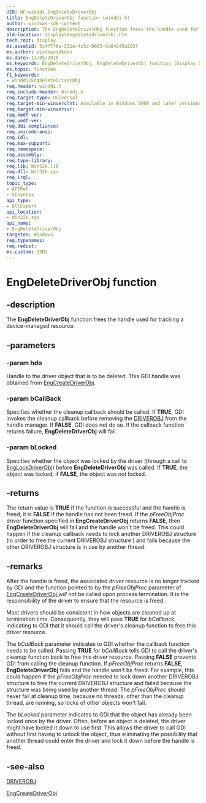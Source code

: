 ```yaml
---
UID: NF:winddi.EngDeleteDriverObj
title: EngDeleteDriverObj function (winddi.h)
author: windows-sdk-content
description: The EngDeleteDriverObj function frees the handle used for tracking a device-managed resource.
old-location: display\engdeletedriverobj.htm
tech.root: display
ms.assetid: 5c4f7f6a-331e-4c5d-9663-6a84245a203f
ms.author: windowssdkdev
ms.date: 12/05/2018
ms.keywords: EngDeleteDriverObj, EngDeleteDriverObj function [Display Devices], display.engdeletedriverobj, gdifncs_6aada185-b1c4-4b55-9bc0-cc89d0bc67d4.xml, winddi/EngDeleteDriverObj
ms.topic: function
f1_keywords:
- winddi/EngDeleteDriverObj
req.header: winddi.h
req.include-header: Winddi.h
req.target-type: Universal
req.target-min-winverclnt: Available in Windows 2000 and later versions of the Windows operating systems.
req.target-min-winversvr: 
req.kmdf-ver: 
req.umdf-ver: 
req.ddi-compliance: 
req.unicode-ansi: 
req.idl: 
req.max-support: 
req.namespace: 
req.assembly: 
req.type-library: 
req.lib: Win32k.lib
req.dll: Win32k.sys
req.irql: 
topic_type:
- APIRef
- kbSyntax
api_type:
- DllExport
api_location:
- Win32k.sys
api_name:
- EngDeleteDriverObj
targetos: Windows
req.typenames: 
req.redist: 
ms.custom: 19H1
---
```


# EngDeleteDriverObj function


## -description


The <b>EngDeleteDriverObj</b> function frees the handle used for tracking a device-managed resource.


## -parameters




### -param hdo

Handle to the driver object that is to be deleted. This GDI handle was obtained from <a href="https://docs.microsoft.com/windows/desktop/api/winddi/nf-winddi-engcreatedriverobj">EngCreateDriverObj</a>.


### -param bCallBack

Specifies whether the cleanup callback should be called. If <b>TRUE</b>, GDI invokes the cleanup callback before removing the <a href="https://docs.microsoft.com/windows/desktop/api/winddi/ns-winddi-driverobj">DRIVEROBJ</a> from the handle manager. If <b>FALSE</b>, GDI does not do so. If the callback function returns failure, <b>EngDeleteDriverObj</b> will fail.


### -param bLocked

Specifies whether the object was locked by the driver (through a call to <a href="https://docs.microsoft.com/windows/desktop/api/winddi/nf-winddi-englockdriverobj">EngLockDriverObj</a>) before <b>EngDeleteDriverObj</b> was called. If <b>TRUE</b>, the object was locked; if <b>FALSE</b>, the object was not locked.


## -returns



The return value is <b>TRUE</b> if the function is successful and the handle is freed; it is <b>FALSE</b> if the handle has not been freed. If the <i>pFreeObjProc</i> driver function specified in <b>EngCreateDriverObj</b> returns <b>FALSE</b>, then <b>EngDeleteDriverObj</b> will fail and the handle won't be freed. This could happen if the cleanup callback needs to lock another DRIVEROBJ structure (in order to free the current DRIVEROBJ structure ) and fails because the other DRIVEROBJ structure is in use by another thread.




## -remarks



After the handle is freed, the associated driver resource is no longer tracked by GDI and the function pointed to by the <i>pFreeObjProc</i> parameter of <a href="https://docs.microsoft.com/windows/desktop/api/winddi/nf-winddi-engcreatedriverobj">EngCreateDriverObj </a><i>will not</i> be called upon process termination. It is the responsibility of the driver to ensure that the resource is freed.

Most drivers should be consistent in how objects are cleaned up at termination time. Consequently, they will pass <b>TRUE</b> for <i>bCallback</i>, indicating to GDI that it should call the driver's cleanup function to free this driver resource.

The <i>bCallBack</i> parameter indicates to GDI whether the callback function needs to be called. Passing <b>TRUE</b> for <i>bCallBack</i> tells GDI to call the driver's cleanup function back to free this driver resource. Passing <b>FALSE</b> prevents GDI from calling the cleanup function. If <i>pFreeObjProc</i> returns <b>FALSE</b>, <b>EngDeleteDriverObj</b> fails and the handle won't be freed. For example, this could happen if the <i>pFreeObjProc</i> needed to lock down another DRIVEROBJ structure to free the current DRIVEROBJ structure and failed because the structure was being used by another thread. The <i>pFreeObjProc</i> should never fail at cleanup time, because no threads, other than the cleanup thread, are running, so locks of other objects won't fail.

The <i>bLocked</i> parameter indicates to GDI that the object has already been locked once by the driver. Often, before an object is deleted, the driver might have locked it down to use first. This allows the driver to call GDI without first having to unlock the object, thus eliminating the possibility that another thread could enter the driver and lock it down before the handle is freed.




## -see-also




<a href="https://docs.microsoft.com/windows/desktop/api/winddi/ns-winddi-driverobj">DRIVEROBJ</a>



<a href="https://docs.microsoft.com/windows/desktop/api/winddi/nf-winddi-engcreatedriverobj">EngCreateDriverObj</a>
 

 

